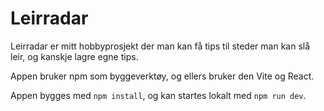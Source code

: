 # Leirradar

Leirradar er mitt hobbyprosjekt der man kan få tips til steder man kan slå leir, og kanskje lagre egne tips.

Appen bruker npm som byggeverktøy, og ellers bruker den Vite og React.

Appen bygges med `npm install`, og kan startes lokalt med `npm run dev`.
